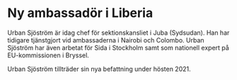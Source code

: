 # Ny ambassadör i Liberia

Urban Sjöström är idag chef för sektionskansliet i Juba (Sydsudan). Han har tidigare tjänstgjort vid ambassaderna i Nairobi och Colombo. Urban Sjöström har även arbetat för Sida i Stockholm samt som nationell expert på EU-kommissionen i Bryssel.

Urban Sjöström tillträder sin nya befattning under hösten 2021.
